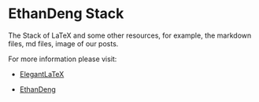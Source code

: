 EthanDeng Stack 
===================

The Stack of LaTeX and some other resources, for example, the markdown files, md files, image of our posts.


For more information please visit:

+ [ElegantLaTeX](http://elegantlatex.org/)

+ [EthanDeng](http://ddswhu.com/)



